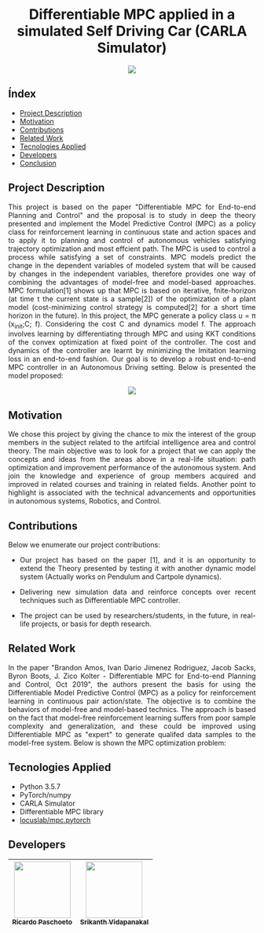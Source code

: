 <h1 align="center"> Differentiable MPC applied in a simulated Self Driving Car (CARLA Simulator) </h1>

<p align="center">
  <img
    src="https://user-images.githubusercontent.com/19806622/162852879-2b87ec45-bb82-4fca-b396-9e3d709ae09c.png"
 >
 </p>

## Índex 

* [Project Description](#project-description)
* [Motivation](#motivation)
* [Contributions](#contributions)
* [Related Work](#related-work)
* [Tecnologies Applied](#tecnologies-applied)
* [Developers](#developers)
* [Conclusion](#conclusion)

## Project Description

<p align="justify"> This project is based on the paper "Differentiable MPC for End-to-end Planning and Control" and
the proposal is to study in deep the theory presented and implement the Model Predictive Control
(MPC) as a policy class for reinforcement learning in continuous state and action spaces and to
apply it to planning and control of autonomous vehicles satisfying trajectory optimization and most
effcient path.
The MPC is used to control a process while satisfying a set of constraints. MPC models predict
the change in the dependent variables of modeled system that will be caused by changes in the
independent variables, therefore provides one way of combining the advantages of model-free and
model-based approaches.
MPC formulation[1] shows up that MPC is based on iterative, fnite-horizon (at time t the
current state is a sample[2]) of the optimization of a plant model (cost-minimizing control strategy
is computed[2] for a short time horizon in the future). In this project, the MPC generate a policy
class u = &pi; (x<sub>init</sub>;C; f). Considering the cost C and dynamics model f. The approach involves
learning by differentiating through MPC and using KKT conditions of the convex optimization at
fixed point of the controller. The cost and dynamics of the controller are learnt by minimizing the
Imitation learning loss in an end-to-end fashion. Our goal is to develop a robust end-to-end MPC
controller in an Autonomous Driving setting. Below is presented the model proposed:</p>

<p align="center">
  <img
    src="https://user-images.githubusercontent.com/19806622/162855872-02362be6-4a69-4372-8421-a0ae3a0454e1.png"
  >
 </p>
 
 ## Motivation
 
<p align="justify"> We chose this project by giving the chance to mix the interest of the group members in the subject
related to the artifcial intelligence area and control theory. The main objective was to look for a
project that we can apply the concepts and ideas from the areas above in a real-life situation: path
optimization and improvement performance of the autonomous system. And join the knowledge
and experience of group members acquired and improved in related courses and training in related
fields. Another point to highlight is associated with the technical advancements and opportunities
in autonomous systems, Robotics, and Control.</p>

## Contributions

Below we enumerate our project contributions:

* <p align="justify"> Our project has based on the paper [1], and it is an opportunity to extend the Theory presented by testing it with another dynamic model system (Actually works on Pendulum and Cartpole dynamics). </p>
* <p align="justify"> Delivering new simulation data and reinforce concepts over recent techniques such as Differentiable MPC controller.</p>
* <p align="justify"> The project can be used by researchers/students, in the future, in real-life projects, or basis for depth research.</p>

## Related Work

<p align="justify"> In the paper "Brandon Amos, Ivan Dario Jimenez Rodriguez, Jacob Sacks, Byron Boots, J. Zico Kolter - Differentiable MPC for End-to-end Planning and Control, Oct 2019", the authors present the basis for using the Differentiable Model Predictive Control (MPC) as a policy for reinforcement learning in continuous pair action/state. The objective is to combine the behaviors of model-free and model-based technics. The approach is based on the fact that model-free reinforcement learning suffers from poor sample complexity and generalization, and these could be improved using Differentiable MPC as "expert" to generate qualifed data samples to the model-free system. Below is shown the MPC optimization problem:</p>



## Tecnologies Applied
 
 * Python 3.5.7
 * PyTorch/numpy
 * CARLA Simulator
 * Differentiable MPC library
 * [locuslab/mpc.pytorch](https://locuslab.github.io/mpc.pytorch/)

## Developers

| [<img src="https://avatars.githubusercontent.com/u/19806622?s=40&v=4" width=115><br><sub>Ricardo Paschoeto </sub>](https://github.com/ricardpaschoeto) |  [<img src="https://avatars.githubusercontent.com/u/4451713?v=4" width=115><br><sub>Srikanth Vidapanakal</sub>](https://github.com/sreakdgeek) |
| :---: | :---: |

